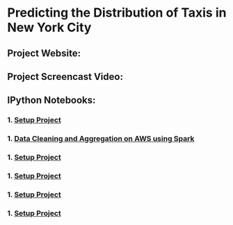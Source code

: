 # Predicting the Distribution of Taxis in New York City 

## Project Website:
## Project Screencast Video:
## IPython Notebooks:
### 1. [Setup Project](https://github.com/sdaulton/TaxiPrediction/blob/master/1.%20Setup%20Project.ipynb)
### 1. [Data Cleaning and Aggregation on AWS using Spark](https://github.com/sdaulton/TaxiPrediction/blob/master/2.%20DataPrepAWSSpark.ipynb)
### 1. [Setup Project](https://github.com/sdaulton/TaxiPrediction/blob/master/1.%20Setup%20Project.ipynb)
### 1. [Setup Project](https://github.com/sdaulton/TaxiPrediction/blob/master/1.%20Setup%20Project.ipynb)
### 1. [Setup Project](https://github.com/sdaulton/TaxiPrediction/blob/master/1.%20Setup%20Project.ipynb)
### 1. [Setup Project](https://github.com/sdaulton/TaxiPrediction/blob/master/1.%20Setup%20Project.ipynb)


